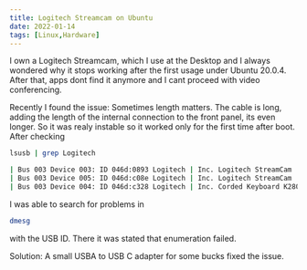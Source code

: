```yaml
---
title: Logitech Streamcam on Ubuntu
date: 2022-01-14
tags: [Linux,Hardware]
---
```


I own a Logitech Streamcam, which I use at the Desktop and I always wondered why it stops working after the first usage under Ubuntu 20.0.4. After that, apps dont find it anymore and I cant proceed with video conferencing.
<!--more-->
Recently I found the issue: Sometimes length matters. The cable is long, adding the length of the internal connection to the front panel, its even longer. So it was realy instable so it worked only for the first time after boot.
After checking

```bash
lsusb | grep Logitech
```

```bash
| Bus 003 Device 003: ID 046d:0893 Logitech | Inc. Logitech StreamCam    |
| Bus 003 Device 005: ID 046d:c08e Logitech | Inc. Logitech StreamCam    |
| Bus 003 Device 004: ID 046d:c328 Logitech | Inc. Corded Keyboard K280e |
```

I was able to search for problems in

```bash
dmesg
```

with the USB ID. There it was stated that enumeration failed.

Solution: A small USBA to USB C adapter for some bucks fixed the issue.

